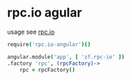 # rpc.io agular

usage see [rpc.io](https://github.com/zweifisch/rpc.io)

```coffeescript
require('rpc.io-angular')()

angular.module('app', [ 'zf.rpc-io' ])
.factory 'rpc', (rpcFactory)->
	rpc = rpcFactory()
```
